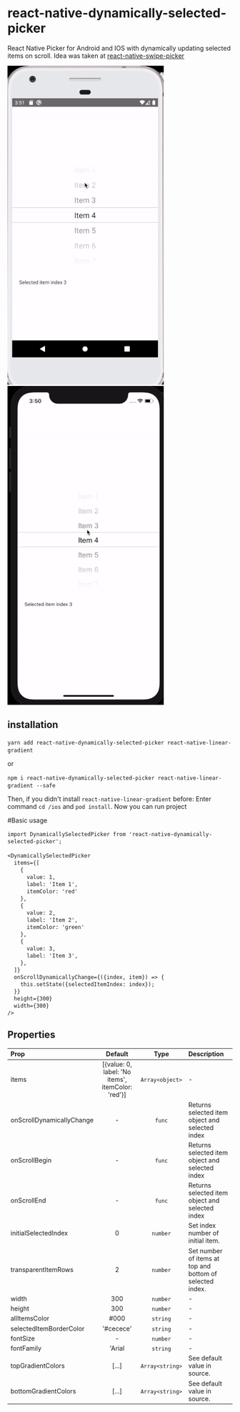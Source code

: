 # react-native-dynamically-selected-picker

React Native Picker for Android and IOS with dynamically updating selected items on scroll.
Idea was taken at [react-native-swipe-picker]( https://github.com/ninio/react-native-swipe-picker
)


![](README/android.gif)
![](README/ios.gif)

## installation

`yarn add react-native-dynamically-selected-picker react-native-linear-gradient`

or

`npm i react-native-dynamically-selected-picker react-native-linear-gradient --safe`

Then, if you didn't install `react-native-linear-gradient` before: Enter command `cd /ios` and `pod install`. Now you can run project

#Basic usage

```
import DynamicallySelectedPicker from 'react-native-dynamically-selected-picker';

<DynamicallySelectedPicker
  items={[
    {
      value: 1,
      label: 'Item 1',
      itemColor: 'red'
    },
    {
      value: 2,
      label: 'Item 2',
      itemColor: 'green'
    },
    {
      value: 3,
      label: 'Item 3',
    },
  ]}
  onScrollDynamicallyChange={({index, item}) => {
    this.setState({selectedItemIndex: index});
  }}
  height={300}
  width={300}
/>
```

## Properties

| Prop           |     Default     |   Type   | Description                                                                                                 |
| :------------- | :-------------: | :------: | :---------------------------------------------------------------------------------------------------------- |
| items     |     [{value: 0, label: 'No items', itemColor: 'red'}]       |  `Array<object>` | - |
| onScrollDynamicallyChange     |      -       |  `func` | Returns selected item object and selected index  |
| onScrollBegin     |      -       |  `func` | Returns selected item object and selected index  |
| onScrollEnd     |      -       |  `func` | Returns selected item object and selected index  |
| initialSelectedIndex          |        0        | `number` | Set index number of initial item.                                                                              |
| transparentItemRows   |     2      |  `number`  | Set number of items at top and bottom of selected index.                                                                |
| width   |     300      |  `number`  | -                                                                |
| height   |     300      |  `number`  | -                                                                |
| allItemsColor          |      #000       |  `string`  | - |
| selectedItemBorderColor          |      '#cecece'       |  `string`  | - |
| fontSize          |      -       |  `number`  | - |
| fontFamily          |     'Arial       |  `string`  | - |
| topGradientColors | [...] |  `Array<string>`  | See default value in source.                                                          
| bottomGradientColors | [...] |  `Array<string>`  | See default value in source.                                                            |
